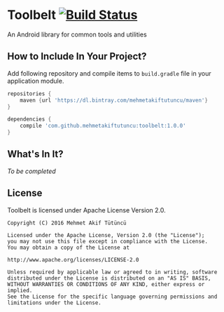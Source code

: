 # Toolbelt [![Build Status](https://travis-ci.org/mehmetakiftutuncu/Toolbelt.svg?branch=master)](https://travis-ci.org/mehmetakiftutuncu/Toolbelt)
An Android library for common tools and utilities

How to Include In Your Project?
------------------------------
Add following repository and compile items to ```build.gradle``` file in your application module.

```gradle
repositories {
    maven {url 'https://dl.bintray.com/mehmetakiftutuncu/maven'}
}

dependencies {
    compile 'com.github.mehmetakiftutuncu:toolbelt:1.0.0'
}
```

What's In It?
--------------
*To be completed*

License
--------------
Toolbelt is licensed under Apache License Version 2.0.

```
Copyright (C) 2016 Mehmet Akif Tütüncü

Licensed under the Apache License, Version 2.0 (the "License");
you may not use this file except in compliance with the License.
You may obtain a copy of the License at

http://www.apache.org/licenses/LICENSE-2.0

Unless required by applicable law or agreed to in writing, software
distributed under the License is distributed on an "AS IS" BASIS,
WITHOUT WARRANTIES OR CONDITIONS OF ANY KIND, either express or implied.
See the License for the specific language governing permissions and
limitations under the License.
```
